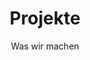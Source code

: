 ---
title: Projekte
subtitle: Was wir machen
layout: layouts/projects_list.liquid
excerpt: Im Laufe der letzten Jahre haben wir sowohl akademische als auch industrielle Forschungsprojekte durchgeführt. Hier finden Sie eine Übersicht ausgewählter Projekte.
---